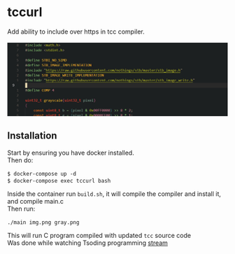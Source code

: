 # tccurl 
Add ability to include over https in tcc compiler.
<br/>
<br/>
![alt text](tccurl-example.jpg)

## Installation
Start by ensuring you have docker installed. <br/>
Then do:
```
$ docker-compose up -d 
$ docker-compose exec tccurl bash
```
Inside the container run `build.sh`, it will compile the compiler and install it, and compile main.c <br/>
Then run:
```
./main img.png gray.png
```
This will run C program compiled with updated ```tcc``` source code <br/>
Was done while watching Tsoding programming [stream](https://www.youtube.com/watch?v=4vSyqK3SK-0)
